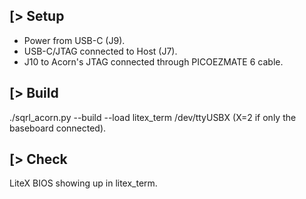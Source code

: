 [> Setup
--------
- Power from USB-C (J9).
- USB-C/JTAG connected to Host (J7).
- J10 to Acorn's JTAG connected through PICOEZMATE 6 cable.

[> Build
--------
./sqrl_acorn.py --build --load
litex_term /dev/ttyUSBX (X=2 if only the baseboard connected).

[> Check
--------
LiteX BIOS showing up in litex_term.
